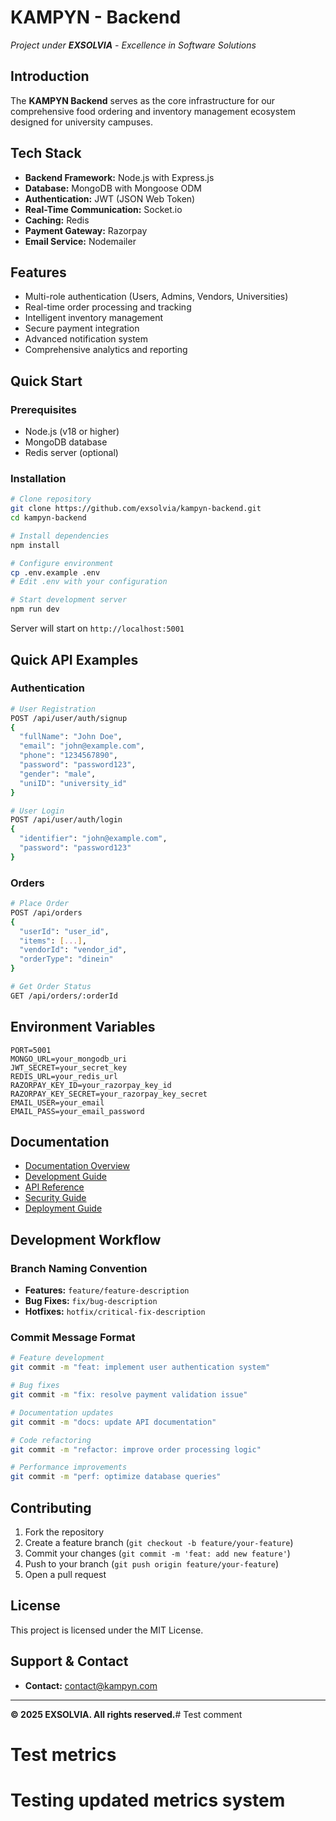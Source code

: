 # KAMPYN - Backend

*Project under **EXSOLVIA** - Excellence in Software Solutions*

## Introduction
The **KAMPYN Backend** serves as the core infrastructure for our comprehensive food ordering and inventory management ecosystem designed for university campuses.

## Tech Stack
- **Backend Framework:** Node.js with Express.js
- **Database:** MongoDB with Mongoose ODM
- **Authentication:** JWT (JSON Web Token)
- **Real-Time Communication:** Socket.io
- **Caching:** Redis
- **Payment Gateway:** Razorpay
- **Email Service:** Nodemailer

## Features
- Multi-role authentication (Users, Admins, Vendors, Universities)
- Real-time order processing and tracking
- Intelligent inventory management
- Secure payment integration
- Advanced notification system
- Comprehensive analytics and reporting

## Quick Start

### Prerequisites
- Node.js (v18 or higher)
- MongoDB database
- Redis server (optional)

### Installation
```bash
# Clone repository
git clone https://github.com/exsolvia/kampyn-backend.git
cd kampyn-backend

# Install dependencies
npm install

# Configure environment
cp .env.example .env
# Edit .env with your configuration

# Start development server
npm run dev
```

Server will start on `http://localhost:5001`

## Quick API Examples

### Authentication
```bash
# User Registration
POST /api/user/auth/signup
{
  "fullName": "John Doe",
  "email": "john@example.com",
  "phone": "1234567890",
  "password": "password123",
  "gender": "male",
  "uniID": "university_id"
}

# User Login
POST /api/user/auth/login
{
  "identifier": "john@example.com",
  "password": "password123"
}
```

### Orders
```bash
# Place Order
POST /api/orders
{
  "userId": "user_id",
  "items": [...],
  "vendorId": "vendor_id",
  "orderType": "dinein"
}

# Get Order Status
GET /api/orders/:orderId
```

## Environment Variables
```env
PORT=5001
MONGO_URL=your_mongodb_uri
JWT_SECRET=your_secret_key
REDIS_URL=your_redis_url
RAZORPAY_KEY_ID=your_razorpay_key_id
RAZORPAY_KEY_SECRET=your_razorpay_key_secret
EMAIL_USER=your_email
EMAIL_PASS=your_email_password
```

## Documentation
- [Documentation Overview](./docs/README.md)
- [Development Guide](./docs/DEVELOPMENT_GUIDE.md)
- [API Reference](./docs/API_REFERENCE.md)
- [Security Guide](./docs/SECURITY.md)
- [Deployment Guide](./docs/DEPLOYMENT.md)

## Development Workflow

### Branch Naming Convention
- **Features:** `feature/feature-description`
- **Bug Fixes:** `fix/bug-description`
- **Hotfixes:** `hotfix/critical-fix-description`

### Commit Message Format
```bash
# Feature development
git commit -m "feat: implement user authentication system"

# Bug fixes
git commit -m "fix: resolve payment validation issue"

# Documentation updates
git commit -m "docs: update API documentation"

# Code refactoring
git commit -m "refactor: improve order processing logic"

# Performance improvements
git commit -m "perf: optimize database queries"
```

## Contributing
1. Fork the repository
2. Create a feature branch (`git checkout -b feature/your-feature`)
3. Commit your changes (`git commit -m 'feat: add new feature'`)
4. Push to your branch (`git push origin feature/your-feature`)
5. Open a pull request

## License
This project is licensed under the MIT License.

## Support & Contact
- **Contact:** [contact@kampyn.com](mailto:contact@kampyn.com)

---

**© 2025 EXSOLVIA. All rights reserved.**# Test comment
# Test metrics
# Testing updated metrics system
